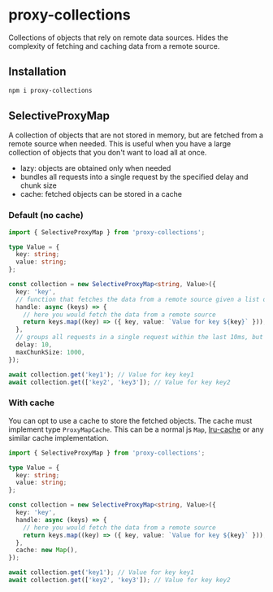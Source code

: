 # proxy-collections

Collections of objects that rely on remote data sources. Hides the complexity of fetching and caching data from a remote source.

## Installation

```bash
npm i proxy-collections
```

## SelectiveProxyMap

A collection of objects that are not stored in memory, but are fetched from a remote source when needed. This is useful when you have a large collection of objects that you don't want to load all at once.

- lazy: objects are obtained only when needed
- bundles all requests into a single request by the specified delay and chunk size
- cache: fetched objects can be stored in a cache

### Default (no cache)

```ts
import { SelectiveProxyMap } from 'proxy-collections';

type Value = {
  key: string;
  value: string;
};

const collection = new SelectiveProxyMap<string, Value>({
  key: 'key',
  // function that fetches the data from a remote source given a list of deduplicated grouped keys
  handle: async (keys) => {
    // here you would fetch the data from a remote source
    return keys.map((key) => ({ key, value: `Value for key ${key}` }));
  },
  // groups all requests in a single request within the last 10ms, but no more than 1000 requests per chunk
  delay: 10, 
  maxChunkSize: 1000, 
});

await collection.get('key1'); // Value for key key1
await collection.get(['key2', 'key3']); // Value for key key2
```

### With cache

You can opt to use a cache to store the fetched objects. The cache must implement type `ProxyMapCache`. This can be a normal js `Map`, [lru-cache](https://www.npmjs.com/package/lru-cache) or any similar cache implementation.

```ts
import { SelectiveProxyMap } from 'proxy-collections';

type Value = {
  key: string;
  value: string;
};

const collection = new SelectiveProxyMap<string, Value>({
  key: 'key',
  handle: async (keys) => {
    // here you would fetch the data from a remote source
    return keys.map((key) => ({ key, value: `Value for key ${key}` }));
  },
  cache: new Map(),
});

await collection.get('key1'); // Value for key key1
await collection.get(['key2', 'key3']); // Value for key key2
```
